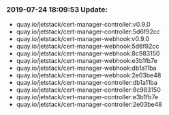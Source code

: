 ### 2019-07-24 18:09:53 Update:

- quay.io/jetstack/cert-manager-controller:v0.9.0
- quay.io/jetstack/cert-manager-controller:5d6f92cc
- quay.io/jetstack/cert-manager-webhook:v0.9.0
- quay.io/jetstack/cert-manager-webhook:5d6f92cc
- quay.io/jetstack/cert-manager-webhook:8c983150
- quay.io/jetstack/cert-manager-webhook:e3b1fb7e
- quay.io/jetstack/cert-manager-webhook:db1a11ba
- quay.io/jetstack/cert-manager-webhook:2e03be48
- quay.io/jetstack/cert-manager-controller:db1a11ba
- quay.io/jetstack/cert-manager-controller:8c983150
- quay.io/jetstack/cert-manager-controller:e3b1fb7e
- quay.io/jetstack/cert-manager-controller:2e03be48
